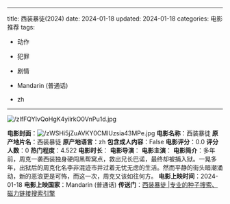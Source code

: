 
---
title: 西装暴徒(2024)
date: 2024-01-18
updated: 2024-01-18
categories: 电影推荐
tags:

- 动作
- 犯罪
- 剧情

- Mandarin (普通话)
- zh
---

<img src="https://image.tmdb.org/t/p/original/zIfFQYIvQoHgK4yilrkO0VnPu1d.jpg" alt="/zIfFQYIvQoHgK4yilrkO0VnPu1d.jpg" title="/zIfFQYIvQoHgK4yilrkO0VnPu1d.jpg">

**电影封面**：<img src="https://image.tmdb.org/t/p/w200/zWSHi5jZuAVKY0CMlUzsia43MPe.jpg" alt="/zWSHi5jZuAVKY0CMlUzsia43MPe.jpg" title="/zWSHi5jZuAVKY0CMlUzsia43MPe.jpg">
**电影名称**：西装暴徒
**原产地片名**：西装暴徒
**原产地语言**：zh
**包含成人内容**：False
**电影评分**：0.0
**评分人数**：0
**热门程度**：4.522
**电影时长**：
**电影导演**：
**电影主演**：
**电影简介**：多年前，周克一袭西装独身硬闯黑帮窝点，救出兄长巴诺，最终却被捕入狱。一晃多年，出狱后的周克化名李非混迹市井过着无忧无虑的生活。然而平静的街头暗潮涌动，新的恶浪更是可怖，而这一次，周克又该如往何方。
**电影上映时间**：2024-01-18
**电影上映国家**：Mandarin (普通话)
**传送门**：[西装暴徒 |专业的种子搜索、磁力链接搜索引擎](https://movie.amd794.com:2083/?search=%E8%A5%BF%E8%A3%85%E6%9A%B4%E5%BE%92&ordering=&mode=match_phrase&page_size=10&page=1)

